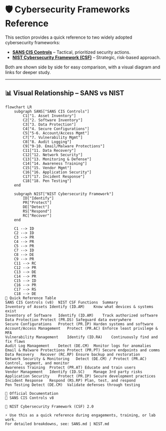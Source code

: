 # 🛡️ Cybersecurity Frameworks Reference

This section provides a quick reference to two widely adopted cybersecurity frameworks:

- **[SANS CIS Controls](./SANS.md)** – Tactical, prioritized security actions.
- **[NIST Cybersecurity Framework (CSF)](./NIST.md)** – Strategic, risk-based approach.

Both are shown side by side for easy comparison, with a visual diagram and links for deeper study.

---

## 📊 Visual Relationship – SANS vs NIST

```mermaid
flowchart LR
    subgraph SANS["SANS CIS Controls"]
        C1["1. Asset Inventory"]
        C2["2. Software Inventory"]
        C3["3. Data Protection"]
        C4["4. Secure Configurations"]
        C5["5-6. Account/Access Mgmt"]
        C7["7. Vulnerability Mgmt"]
        C8["8. Audit Logging"]
        C9["9-10. Email/Malware Protections"]
        C11["11. Data Recovery"]
        C12["12. Network Security"]
        C13["13. Monitoring & Defense"]
        C14["14. Awareness Training"]
        C15["15. Vendor Mgmt"]
        C16["16. Application Security"]
        C17["17. Incident Response"]
        C18["18. Pen Testing"]
    end

    subgraph NIST["NIST Cybersecurity Framework"]
        ID["Identify"]
        PR["Protect"]
        DE["Detect"]
        RS["Respond"]
        RC["Recover"]
    end

    C1 --> ID
    C2 --> ID
    C3 --> PR
    C4 --> PR
    C5 --> PR
    C7 --> ID
    C8 --> DE
    C9 --> PR
    C11 --> RC
    C12 --> PR
    C13 --> DE
    C14 --> PR
    C15 --> ID
    C16 --> PR
    C17 --> RS
    C18 --> DE
📑 Quick Reference Table
SANS CIS Controls (v8)	NIST CSF Functions	Summary
Inventory of Assets	Identify (ID.AM)	Know what devices & systems exist
Inventory of Software	Identify (ID.AM)	Track authorized software
Data Protection	Protect (PR.DS)	Safeguard data everywhere
Secure Configurations	Protect (PR.IP)	Harden systems and software
Account/Access Management	Protect (PR.AC)	Enforce least privilege & MFA
Vulnerability Management	Identify (ID.RA)	Continuously find and fix flaws
Audit Log Management	Detect (DE.CM)	Monitor logs for anomalies
Email & Malware Protections	Protect (PR.PT)	Secure endpoints and comms
Data Recovery	Recover (RC.RP)	Ensure backup and restoration
Network Security & Monitoring	Detect (DE.CM) / Protect (PR.AC)	Control, segment, and monitor
Awareness Training	Protect (PR.AT)	Educate and train users
Vendor Management	Identify (ID.SC)	Manage 3rd party risks
Application Security	Protect (PR.IP)	Secure development practices
Incident Response	Respond (RS.RP)	Plan, test, and respond
Pen Testing	Detect (DE.CM)	Validate defenses through testing

🔗 Official Documentation
📘 SANS CIS Controls v8

📘 NIST Cybersecurity Framework (CSF) 2.0

⚡ Use this as a quick reference during engagements, training, or lab work.
For detailed breakdowns, see: SANS.md | NIST.md

